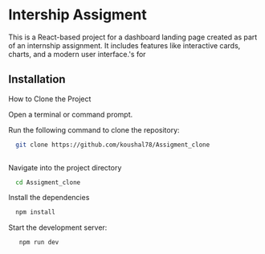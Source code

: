 
# Intership Assigment

This is a React-based project for a dashboard landing page created as part of an internship assignment. It includes features like interactive cards, charts, and a modern user interface.'s for


## Installation

How to Clone the Project

 Open a terminal or command prompt.

 Run the following command to clone the repository:

```bash
  git clone https://github.com/koushal78/Assigment_clone
  
```
Navigate into the project directory
```bash
  cd Assigment_clone
```

Install the dependencies
```bash
  npm install
```
Start the development server:
```bash
   npm run dev
```

